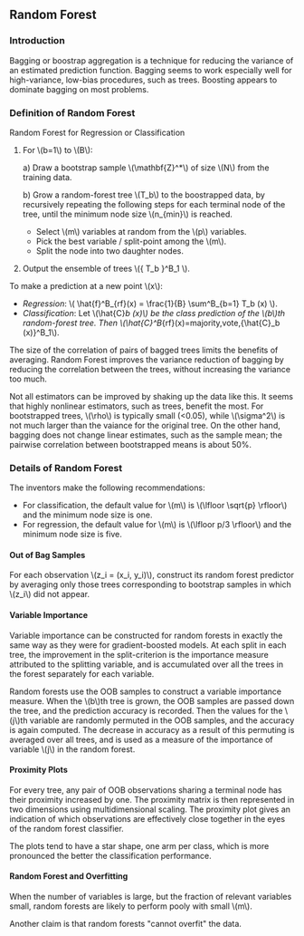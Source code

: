 ## Random Forest

### Introduction

Bagging or boostrap aggregation is a technique for reducing the variance of an estimated prediction function. Bagging seems to work especially well for high-variance, low-bias procedures, such as trees. Boosting appears to dominate bagging on most problems.

### Definition of Random Forest

Random Forest for Regression or Classification

1. For \\(b=1\\) to \\(B\\):

    a) Draw a bootstrap sample \\(\mathbf{Z}^*\\) of size \\(N\\) from the training data.

    b) Grow a random-forest tree \\(T_b\\) to the boostrapped data, by recursively repeating the following steps for each terminal node of the tree, until the minimum node size \\(n_{min}\\) is reached.
 
      - Select \\(m\\) variables at random from the \\(p\\) variables.
      - Pick the best variable / split-point among the \\(m\\).
      - Split the node into two daughter nodes.
2. Output the ensemble of trees \\(\{ T_b \}^B_1 \\).

To make a prediction at a new point \\(x\\):

+ *Regression*: \\( \hat{f}^B_{rf}(x) = \frac{1}{B} \sum^B_{b=1} T_b (x) \\).
+ *Classification*: Let \\(\hat{C}_b (x)\\) be the class prediction of the \\(b\\)th random-forest tree. Then \\(\hat{C}^B_{rf}(x)=majority\,vote\,\{\hat{C}_b (x)\}^B_1\\).

The size of the correlation of pairs of bagged trees limits the benefits of averaging. Random Forest improves the variance reduction of bagging by reducing the correlation between the trees, without increasing the variance too much.

Not all estimators can be improved by shaking up the data like this. It seems that highly nonlinear estimators, such as trees, benefit the most. For bootstrapped trees, \\(\rho\\) is typically small (<0.05), while \\(\sigma^2\\) is not much larger than the vaiance for the original tree. On the other hand, bagging does not change linear estimates, such as the sample mean; the pairwise correlation between bootstrapped means is about 50%.

### Details of Random Forest

The inventors make the following recommendations:

* For classification, the default value for \\(m\\) is \\(\lfloor \sqrt{p} \rfloor\\) and the minimum node size is one.
* For regression, the default value for \\(m\\) is \\(\lfloor p/3 \rfloor\\) and the minimum node size is five.

#### Out of Bag Samples

For each observation \\(z_i = (x_i, y_i)\\), construct its random forest predictor by averaging only those trees corresponding to bootstrap samples in which \\(z_i\\) did not appear.

#### Variable Importance

Variable importance can be constructed for random forests in exactly the same way as they were for gradient-boosted models. At each split in each tree, the improvement in the split-criterion is the importance measure attributed to the splitting variable, and is accumulated over all the trees in the forest separately for each variable.

Random forests use the OOB samples to construct a variable importance measure. When the \\(b\\)th tree is grown, the OOB samples are passed down the tree, and the prediction accuracy is recorded. Then the values for the \\(j\\)th variable are randomly permuted in the OOB samples, and the accuracy is again computed. The decrease in accuracy as a result of this permuting is averaged over all trees, and is used as a measure of the importance of variable \\(j\\) in the random forest.

#### Proximity Plots

For every tree, any pair of OOB observations sharing a terminal node has their proximity increased by one. The proximity matrix is then represented in two dimensions using multidimensional scaling. The proximity plot gives an indication of which observations are effectively close together in the eyes of the random forest classifier.

The plots tend to have a star shape, one arm per class, which is more pronounced the better the classification performance.

#### Random Forest and Overfitting

When the number of variables is large, but the fraction of relevant variables small, random forests are likely to perform pooly with small \\(m\\). 

Another claim is that random forests "cannot overfit" the data.


